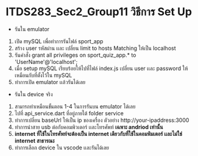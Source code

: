 # ITDS283_Sec2_Group11 วิธีการ Set Up

- รันใน emulator
1. เปิด mySQL เพื่อทำการรันไฟล์ sport_app
2. สร้าง user รหัสผ่าน เเละ เปลี่ยน limit to hosts Matching ให้เป็น localhost
3. รันคำสั่ง grant all privileges on sport_quiz_app.* to 'UserName'@'localhost';
4. เมื่อ setup mySQL เรียบร้อยให้ไปที่ไฟล์ index.js เปลี่ยน user เเละ password ให้เหมือนกับที่ตั้งไว้ใน mySQL
5. ทำการเปิด emulator เเล้วรันได้เลย

- รันใน device จริง
1. สามารถทำเหมือนขั้นตอน 1-4 ในการรันบน emulator ได้เลย
2. ไปที่ api_service.dart ที่อยู่ภายใต้ folder service
3. ทำการเปลี่ยน baseUrl ให้เป็น ip ของเครื่อง ตัวอย่าง http://your-ipaddress:3000
4. ทำการนำสาย usb ต่อกับคอมพิวเตอร์ เเละโทรศัพท์ **เฉพาะ andriod เท่านั้น**
5. **internet ที่ใช้ในโทรศัพท์จะต้องเป็น internet เดียวกับที่ใช้ในคอมพิมเตอร์ เเละไม่ใช่ internet สาธารณะ**
6. ทำการเลือก device ใน vscode เเละรันได้เลย
